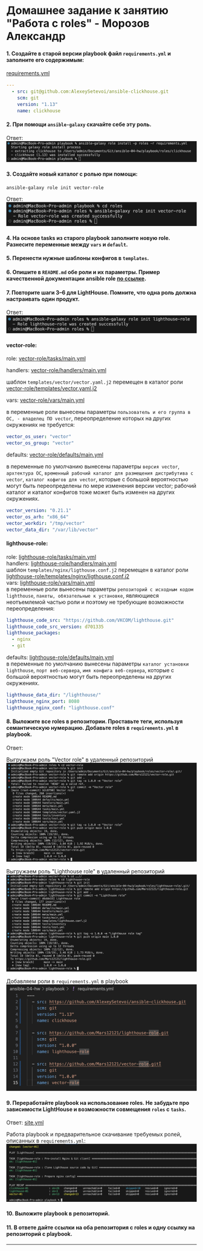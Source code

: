 # Домашнее задание к занятию "Работа с roles" - Морозов Александр



#### 1. Создайте в старой версии playbook файл `requirements.yml` и заполните его содержимым:
[requirements.yml](playbook%2Frequirements.yml)

   ```yaml
   ---
     - src: git@github.com:AlexeySetevoi/ansible-clickhouse.git
       scm: git
       version: "1.13"
       name: clickhouse 
   ```

#### 2. При помощи `ansible-galaxy` скачайте себе эту роль.

Ответ:
![alt text](https://github.com/Mars12121/ansible-04-hw/blob/main/img/1.png)

#### 3. Создайте новый каталог с ролью при помощи:
`ansible-galaxy role init vector-role`

Ответ:
![alt text](https://github.com/Mars12121/ansible-04-hw/blob/main/img/2.png)

#### 4. На основе tasks из старого playbook заполните новую role. Разнесите переменные между `vars` и `default`. 
#### 5. Перенести нужные шаблоны конфигов в `templates`.
#### 6. Опишите в `README.md` обе роли и их параметры. Пример качественной документации ansible role [по ссылке](https://github.com/cloudalchemy/ansible-prometheus).
#### 7. Повторите шаги 3–6 для LightHouse. Помните, что одна роль должна настраивать один продукт.

Ответ:
![alt text](https://github.com/Mars12121/ansible-04-hw/blob/main/img/3.png)

#### vector-role:

role: [vector-role/tasks/main.yml](playbook%2Froles%2Fvector-role%2Ftasks%2Fmain.yml)

handlers: [vector-role/handlers/main.yml](playbook%2Froles%2Fvector-role%2Fhandlers%2Fmain.yml)

шаблон `templates/vector/vector.yaml.j2` перемещен в каталог роли [vector-role/templates/vector.yaml.j2](playbook%2Froles%2Fvector-role%2Ftemplates%2Fvector.yaml.j2)

vars: [vector-role/vars/main.yml](playbook%2Froles%2Fvector-role%2Fvars%2Fmain.yml)

в переменные роли вынесены параметры `пользователь и его группа в ОС, - владелец ПО vector`, переопределение которых на других окружениях не требуется:  
```yaml
vector_os_user: "vector"
vector_os_group: "vector"
```
defaults: [vector-role/defaults/main.yml](playbook%2Froles%2Fvector-role%2Fdefaults%2Fmain.yml)

в переменные по умолчанию вынесены параметры `версия vector`, `архтектура ОС`, 
`временный рабочий каталог для размещения дистрибутива с vector`, `каталог кофигов для vector`, 
которые с большой вероятностью могут быть переопределены по мере изменения версии vector; рабочий каталог и каталог 
конфигов тоже может быть изменен на других окружениях.
```yaml
vector_version: "0.21.1"
vector_os_arh: "x86_64"
vector_workdir: "/tmp/vector"
vector_data_dir: "/var/lib/vector"
```

#### lighthouse-role: 

role: [lighthouse-role/tasks/main.yml](playbook/roles/lighthouse-role/tasks/main.yml)  
handlers: [lighthouse-role/handlers/main.yml](playbook/roles/lighthouse-role/handlers/main.yml)  
шаблон `templates/nginx/ligthouse.conf.j2` перемещен в каталог роли [lighthouse-role/templates/nginx/ligthouse.conf.j2](playbook/roles/lighthouse-role/templates/nginx/ligthouse.conf.j2)  
vars:  [lighthouse-role/vars/main.yml](playbook/roles/lighthouse-role/vars/main.yml)  
в переменные роли вынесены параметры `репозиторий с исходным кодом lighthouse`, `пакеты, обязательные к установке`, 
являющиеся неотъемлемой частью роли и поэтому не требующие возможности переопределения:  
```yaml
lighthouse_code_src: "https://github.com/VKCOM/lighthouse.git"
lighthouse_code_src_version: d701335
lighthouse_packages:
  - nginx
  - git
```
defaults:  [lighthouse-role/defaults/main.yml](playbook/roles/lighthouse-role/defaults/main.yml)  
в переменные по умолчанию вынесены параметры `каталог установки lighthouse`, `порт веб-сервера`, `имя конфига веб-сервера`, 
которые с большой вероятностью могут быть переопределены на других окружениях.
```yaml
lighthouse_data_dir: "/lighthouse/"
lighthouse_nginx_port: 8080
lighthouse_nginx_conf: "lighthouse.conf"
```


#### 8. Выложите все roles в репозитории. Проставьте теги, используя семантическую нумерацию. Добавьте roles в `requirements.yml` в playbook.

Ответ:

Выгружаем роль "Vector role" в удаленный репозиторий
![alt text](https://github.com/Mars12121/ansible-04-hw/blob/main/img/4.png)

Выгружаем роль "Lighthouse role" в удаленный репозиторий
![alt text](https://github.com/Mars12121/ansible-04-hw/blob/main/img/5.png)

Добавляем роли в `requirements.yml` в playbook
![alt text](https://github.com/Mars12121/ansible-04-hw/blob/main/img/6.png)

#### 9. Переработайте playbook на использование roles. Не забудьте про зависимости LightHouse и возможности совмещения `roles` с `tasks`.

Ответ:
[site.yml](playbook%2Fsite.yml)

Работа playbook и предварительное скачивание требуемых ролей, описанных в `requirements.yml`:
![alt text](https://github.com/Mars12121/ansible-04-hw/blob/main/img/7.png)

#### 10. Выложите playbook в репозиторий.
#### 11. В ответе дайте ссылки на оба репозитория с roles и одну ссылку на репозиторий с playbook.

---